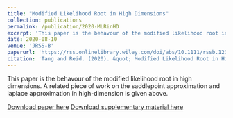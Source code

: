 ```yaml
---
title: "Modified Likelihood Root in High Dimensions"
collection: publications
permalink: /publication/2020-MLRinHD
excerpt: 'This paper is the behavour of the modified likelihood root in high dimensions. A related piece of work on the saddlepoint approximation and laplace approximation in high-dimension is currently being written.'
date: 2020-08-10
venue: 'JRSS-B'
paperurl: 'https://rss.onlinelibrary.wiley.com/doi/abs/10.1111/rssb.12389'
citation: 'Tang and Reid. (2020). &quot; Modified Likelihood Root in High Dimensions.&quot; <i> Journal of the Royal Statistical Society Series B: Statistical Methodology </i> 82(5), 1349-1369'
---
```

This paper is the behavour of the modified likelihood root in high dimensions. A related piece of work on the saddlepoint approximation and laplace approximation in high-dimension is given above.

[Download paper here](http://yanbotang.github.io/files/MLRinHD.pdf)
[Download supplementary material here](http://yanbotang.github.io/files/MLRinHDsup.pdf)

